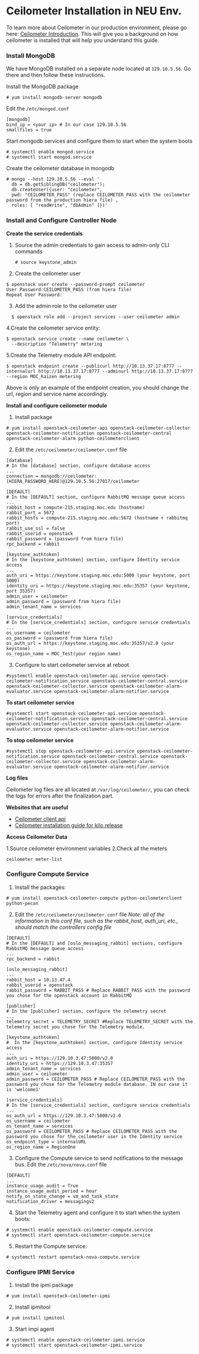 # Ceilometer Installation in NEU Env.
To learn more about Ceilometer in our production environment, please go here: [Ceilometer Introduction](Ceilometer-Introduction.html). This will give you a background on how ceilometer is installed that will help you understand this guide.

### Install MongoDB
We have MongoDB installed on a separate node located at `129.10.5.56`. Go there and then follow these instructions.

Install the MongoDB package

	# yum install mongodb-server mongodb


Edit the `/etc/mongod.conf`
```
[mongodb]
bind_ip = <your ip> # In our case 129.10.5.56
smallfiles = true
```

Start mongodb services and configure them to start when the system boots

```
# systemctl enable mongod.service
# systemctl start mongod.service
```

Create the ceilometer database in mongodb
```
# mongo --host 129.10.5.56 --eval '
  db = db.getSiblingDB("ceilometer");
  db.createUser({user: "ceilometer",
  pwd: "CEILOMETER_PASS" (replace CEILOMETER_PASS with the ceilometer password from the production hiera file) ,
  roles: [ "readWrite", "dbAdmin" ]})'
```

### Install and Configure Controller Node

**Create the service credentials**

1. Source the admin credentials to gain access to admin-only CLI commands

    ```
    # source keystone_admin
    ```

2. Create the ceilometer user

```
$ openstack user create --password-prompt ceilometer
User Password:CEILOMETER_PASS (from hiera file)
Repeat User Password:
```

3. Add the admin role to the ceilometer user

```
  $ openstack role add --project services --user ceilometer admin
```
4.Create the ceilometer service entity:

```
$ openstack service create --name ceilometer \
  --description "Telemetry" metering
```

5.Create the Telemetry module API endpoint:

```
$ openstack endpoint create --publicurl http://10.13.37.17:8777 --internalurl http://10.13.37.17:8777 --adminurl http://10.13.37.17:8777 --region MOC_Kaizen metering
```
Above is only an example of the endpoint creation, you should change the url, region and service name accordingly. 

**Install and configure ceilometer module**

1. Install package
```
# yum install openstack-ceilometer-api openstack-ceilometer-collector openstack-ceilometer-notification openstack-ceilometer-central openstack-ceilometer-alarm python-ceilometerclient
```

2. Edit the `/etc/ceilometer/ceilometer.conf` file
```
[database]
# In the [database] section, configure database access
...
connection = mongodb://ceilometer:(HIERA_PASSWORD_HERE)@129.10.5.56:27017/ceilometer

[DEFAULT]
# In the [DEFAULT] section, configure RabbitMQ message queue access
...
rabbit_host = compute-215.staging.moc.edu (hostname)
rabbit_port = 5672
rabbit_hosts = compute-215.staging.moc.edu:5672 (hostname + rabbitmq port)
rabbit_use_ssl = false
rabbit_userid = openstack
rabbit_password = (password from hiera file)
rpc_backend = rabbit

[keystone_authtoken]
# In the [keystone_authtoken] section, configure Identity service access
...
auth_uri = https://keystone.staging.moc.edu:5000 (your keystone, port 5000)
identity_uri = https://keystone.staging.moc.edu:35357 (your keystone, port 35357)
admin_user = ceilometer
admin_password = (password from hiera file)
admin_tenant_name = services

[service_credentials]
# In the [service_credentials] section, configure service credentials
...
os_username = ceilometer
os_password = (password from hiera file)
os_auth_url = https://keystone.staging.moc.edu:35357/v2.0 (your keystone)
os_region_name = MOC_Test(your region name)

```

3. Configure to start ceilometer service at reboot

```
#systemctl enable openstack-ceilometer-api.service openstack-ceilometer-notification.service openstack-ceilometer-central.service openstack-ceilometer-collector.service openstack-ceilometer-alarm-evaluator.service openstack-ceilometer-alarm-notifier.service
```

**To start ceilometer service**

```
#systemctl start openstack-ceilometer-api.service openstack-ceilometer-notification.service openstack-ceilometer-central.service openstack-ceilometer-collector.service openstack-ceilometer-alarm-evaluator.service openstack-ceilometer-alarm-notifier.service
```

**To stop ceilometer service**
```
#systemctl stop openstack-ceilometer-api.service openstack-ceilometer-notification.service openstack-ceilometer-central.service openstack-ceilometer-collector.service openstack-ceilometer-alarm-evaluator.service openstack-ceilometer-alarm-notifier.service
```

**Log files**

Ceilometer log files are all located at  `/var/log/ceilometer/`, you can check the logs for errors after the finalization part. 

**Websites that are useful**

* [Ceilometer client api](http://docs.openstack.org/developer/ceilometer/webapi/v2.html)
* [Ceilometer installation guide for kilo release](http://docs.openstack.org/kilo/install-guide/install/yum/content/ch_ceilometer.html)

**Access Ceilometer Data**

1.Source ceilometer environment variables
2.Check all the meters 

```
ceilometer meter-list
```

### Configure Compute Service
1. Install the packages:
```
# yum install openstack-ceilometer-compute python-ceilometerclient python-pecan
```

2. Edit the `/etc/ceilometer/ceilometer.conf` file
*Note: all of the information in this conf file, such as the rabbit_host, auth_uri, etc., should match the controllers config file*
```
[DEFAULT]
# In the [DEFAULT] and [oslo_messaging_rabbit] sections, configure RabbitMQ message queue access
...
rpc_backend = rabbit
 
[oslo_messaging_rabbit]
...
rabbit_host = 10.13.47.4  
rabbit_userid = openstack
rabbit_password = RABBIT_PASS # Replace RABBIT_PASS with the password you chose for the openstack account in RabbitMQ

[publisher]
# In the [publisher] section, configure the telemetry secret
...
telemetry_secret = TELEMETRY_SECRET #Replace TELEMETRY_SECRET with the telemetry secret you chose for the Telemetry module.

[keystone_authtoken]
#  In the [keystone_authtoken] section, configure Identity service access
...
auth_uri = https://129.10.3.47:5000/v2.0
identity_uri = https://129.10.3.47:35357
admin_tenant_name = services
admin_user = ceilometer
admin_password = CEILOMETER_PASS # Replace CEILOMETER_PASS with the password you chose for the Telemetry module database. IN our case it is 'welcome1'

[service_credentials]
# In the [service_credentials] section, configure service credentials
...
os_auth_url = https://129.10.3.47:5000/v2.0
os_username = ceilometer
os_tenant_name = services
os_password = CEILOMETER_PASS # Replace CEILOMETER_PASS with the password you chose for the ceilometer user in the Identity service
os_endpoint_type = internalURL
os_region_name = RegionOne
```

3. Configure the Compute service to send notifications to the message bus. Edit the `/etc/nova/nova.conf` file

```
[DEFAULT]
...
instance_usage_audit = True
instance_usage_audit_period = hour
notify_on_state_change = vm_and_task_state
notification_driver = messagingv2
```


4. Start the Telemetry agent and configure it to start when the system boots:

```
# systemctl enable openstack-ceilometer-compute.service
# systemctl start openstack-ceilometer-compute.service
```

5. Restart the Compute service:

```
# systemctl restart openstack-nova-compute.service
```

### Configure IPMI Service
1. Install the ipmi package
```
# yum install openstack-ceilometer-ipmi
```
2. Install ipmitool
```
# yum install ipmitool
```
3. Start impi agent
```
# systemctl enable openstack-ceilometer-ipmi.service
# systemctl start openstack-ceilometer-ipmi.service
```

